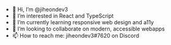 - 👋 Hi, I’m @jiheondev3
- 👀 I’m interested in React and TypeScript
- 🌱 I’m currently learning responsive web design and a11y
- 💞️ I’m looking to collaborate on modern, accessible webapps
- 📫 How to reach me: jiheondev3#7620 on Discord

<!---
jiheondev3/jiheondev3 is a ✨ special ✨ repository because its `README.md` (this file) appears on your GitHub profile.
You can click the Preview link to take a look at your changes.
--->
